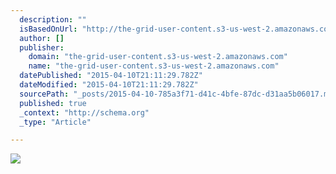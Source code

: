 ```yaml
---
  description: ""
  isBasedOnUrl: "http://the-grid-user-content.s3-us-west-2.amazonaws.com/327ab2bd-8784-4ddb-86cf-61fbf557e1c0.jpg"
  author: []
  publisher: 
    domain: "the-grid-user-content.s3-us-west-2.amazonaws.com"
    name: "the-grid-user-content.s3-us-west-2.amazonaws.com"
  datePublished: "2015-04-10T21:11:29.782Z"
  dateModified: "2015-04-10T21:11:29.782Z"
  sourcePath: "_posts/2015-04-10-785a3f71-d41c-4bfe-87dc-d31aa5b06017.md"
  published: true
  _context: "http://schema.org"
  _type: "Article"

---
```

![](http://the-grid-user-content.s3-us-west-2.amazonaws.com/327ab2bd-8784-4ddb-86cf-61fbf557e1c0.jpg)